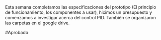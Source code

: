 Esta semana completamos las especificaciones del prototipo (El principio de funcionamiento, los
componentes a usar), hicimos un presupuesto y comenzamos a investigar acerca del control PID. También se organizaron las carpetas en el google drive.

#Aprobado 